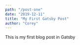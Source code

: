 ```yaml
---
path: "/post-one"
date: "2019-12-11"
title: "My First Gatsby Post"
author: "Corey"
---
```


This is my first blog post in Gatsby
